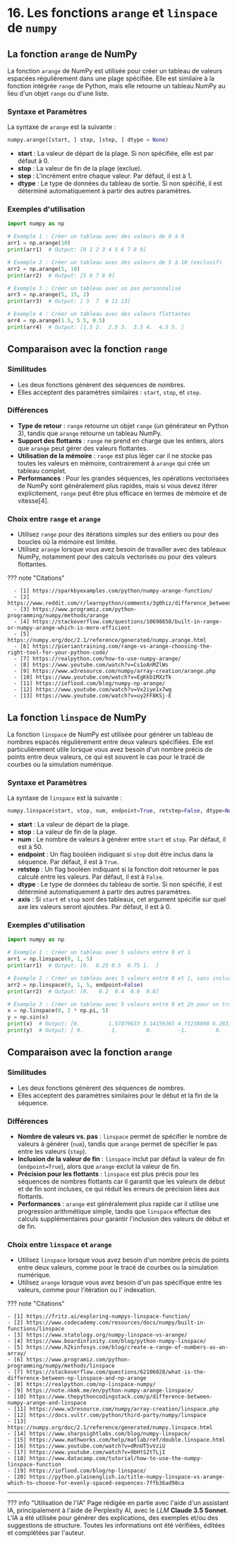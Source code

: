 # 16. Les fonctions `arange` et `linspace` de `numpy`

## La fonction `arange` de NumPy

La fonction `arange` de NumPy est utilisée pour créer un tableau de valeurs espacées régulièrement dans une plage
spécifiée. Elle est similaire à la fonction intégrée `range` de Python, mais elle retourne un tableau NumPy au lieu d'un
objet `range` ou d'une liste.

### Syntaxe et Paramètres

La syntaxe de `arange` est la suivante :

```python
numpy.arange([start, ] stop, [step, ] dtype = None)
```

- **start** : La valeur de départ de la plage. Si non spécifiée, elle est par défaut à 0.
- **stop** : La valeur de fin de la plage (exclue).
- **step** : L'incrément entre chaque valeur. Par défaut, il est à 1.
- **dtype** : Le type de données du tableau de sortie. Si non spécifié, il est déterminé automatiquement à partir des
  autres paramètres.

### Exemples d'utilisation

```python
import numpy as np

# Exemple 1 : Créer un tableau avec des valeurs de 0 à 9
arr1 = np.arange(10)
print(arr1)  # Output: [0 1 2 3 4 5 6 7 8 9]

# Exemple 2 : Créer un tableau avec des valeurs de 5 à 10 (exclusif)
arr2 = np.arange(5, 10)
print(arr2)  # Output: [5 6 7 8 9]

# Exemple 3 : Créer un tableau avec un pas personnalisé
arr3 = np.arange(5, 15, 2)
print(arr3)  # Output: [ 5  7  9 11 13]

# Exemple 4 : Créer un tableau avec des valeurs flottantes
arr4 = np.arange(1.5, 5.5, 0.5)
print(arr4)  # Output: [1.5 2.  2.5 3.  3.5 4.  4.5 5. ]
```

## Comparaison avec la fonction `range`

### Similitudes

- Les deux fonctions génèrent des séquences de nombres.
- Elles acceptent des paramètres similaires : `start`, `stop`, et `step`.

### Différences

- **Type de retour** : `range` retourne un objet `range` (un générateur en Python 3), tandis que `arange` retourne un
  tableau NumPy.
- **Support des flottants** : `range` ne prend en charge que les entiers, alors que `arange` peut gérer des valeurs
  flottantes.
- **Utilisation de la mémoire** : `range` est plus léger car il ne stocke pas toutes les valeurs en mémoire,
  contrairement à `arange` qui crée un tableau complet.
- **Performances** : Pour les grandes séquences, les opérations vectorisées de NumPy sont généralement plus rapides,
  mais si vous devez itérer explicitement, `range` peut être plus efficace en termes de mémoire et de vitesse[4].

### Choix entre `range` et `arange`

- Utilisez `range` pour des itérations simples sur des entiers ou pour des boucles où la mémoire est limitée.
- Utilisez `arange` lorsque vous avez besoin de travailler avec des tableaux NumPy, notamment pour des calculs
  vectorisés ou pour des valeurs flottantes.

??? note "Citations"

      - [1] https://sparkbyexamples.com/python/numpy-arange-function/
      - [2] https://www.reddit.com/r/learnpython/comments/3g0hiz/difference_between_range_and_arange/
      - [3] https://www.programiz.com/python-programming/numpy/methods/arange
      - [4] https://stackoverflow.com/questions/10698858/built-in-range-or-numpy-arange-which-is-more-efficient
      - [5] https://numpy.org/doc/2.1/reference/generated/numpy.arange.html
      - [6] https://pieriantraining.com/range-vs-arange-choosing-the-right-tool-for-your-python-code/
      - [7] https://realpython.com/how-to-use-numpy-arange/
      - [8] https://www.youtube.com/watch?v=Cs1oAnMZlWs
      - [9] https://www.w3resource.com/numpy/array-creation/arange.php
      - [10] https://www.youtube.com/watch?v=EgKkb1MXzTk
      - [11] https://ioflood.com/blog/numpy-np-arange/
      - [12] https://www.youtube.com/watch?v=Vx2iye1x7wg
      - [13] https://www.youtube.com/watch?v=uy2FF8KSj-E

## La fonction `linspace` de NumPy

La fonction `linspace` de NumPy est utilisée pour générer un tableau de nombres espacés régulièrement entre deux valeurs
spécifiées. Elle est particulièrement utile lorsque vous avez besoin d'un nombre précis de points entre deux valeurs, ce
qui est souvent le cas pour le tracé de courbes ou la simulation numérique.

### Syntaxe et Paramètres

La syntaxe de `linspace` est la suivante :

```python
numpy.linspace(start, stop, num, endpoint=True, retstep=False, dtype=None, axis=0)
```

- **start** : La valeur de départ de la plage.
- **stop** : La valeur de fin de la plage.
- **num** : Le nombre de valeurs à générer entre `start` et `stop`. Par défaut, il est à 50.
- **endpoint** : Un flag booléen indiquant si `stop` doit être inclus dans la séquence. Par défaut, il est à `True`.
- **retstep** : Un flag booléen indiquant si la fonction doit retourner le pas calculé entre les valeurs. Par défaut, il
  est à `False`.
- **dtype** : Le type de données du tableau de sortie. Si non spécifié, il est déterminé automatiquement à partir des
  autres paramètres.
- **axis** : Si `start` et `stop` sont des tableaux, cet argument spécifie sur quel axe les valeurs seront ajoutées. Par
  défaut, il est à 0.

### Exemples d'utilisation

```python
import numpy as np

# Exemple 1 : Créer un tableau avec 5 valeurs entre 0 et 1
arr1 = np.linspace(0, 1, 5)
print(arr1)  # Output: [0.  0.25 0.5  0.75 1.  ]

# Exemple 2 : Créer un tableau avec 5 valeurs entre 0 et 1, sans inclure la valeur de fin
arr2 = np.linspace(0, 1, 5, endpoint=False)
print(arr2)  # Output: [0.   0.2  0.4  0.6  0.8]

# Exemple 3 : Créer un tableau avec 5 valeurs entre 0 et 2π pour un tracé de courbe sinusoïdale
x = np.linspace(0, 2 * np.pi, 5)
y = np.sin(x)
print(x)  # Output: [0.         1.57079633 3.14159265 4.71238898 6.28318531]
print(y)  # Output: [ 0.         1.         0.        -1.         0.        ]
```

## Comparaison avec la fonction `arange`

### Similitudes

- Les deux fonctions génèrent des séquences de nombres.
- Elles acceptent des paramètres similaires pour le début et la fin de la séquence.

### Différences

- **Nombre de valeurs vs. pas** : `linspace` permet de spécifier le nombre de valeurs à générer (`num`), tandis que
  `arange` permet de spécifier le pas entre les valeurs (`step`).
- **Inclusion de la valeur de fin** : `linspace` inclut par défaut la valeur de fin (`endpoint=True`), alors que
  `arange` exclut la valeur de fin.
- **Précision pour les flottants** : `linspace` est plus précis pour les séquences de nombres flottants car il garantit
  que les valeurs de début et de fin sont incluses, ce qui réduit les erreurs de précision liées aux flottants.
- **Performances** : `arange` est généralement plus rapide car il utilise une progression arithmétique simple, tandis
  que `linspace` effectue des calculs supplémentaires pour garantir l'inclusion des valeurs de début et de fin.

### Choix entre `linspace` et `arange`

- Utilisez `linspace` lorsque vous avez besoin d'un nombre précis de points entre deux valeurs, comme pour le tracé de
  courbes ou la simulation numérique.
- Utilisez `arange` lorsque vous avez besoin d'un pas spécifique entre les valeurs, comme pour l'itération ou l'
  indexation.

??? note "Citations"

    - [1] https://fritz.ai/exploring-numpys-linspace-function/
    - [2] https://www.codecademy.com/resources/docs/numpy/built-in-functions/linspace
    - [3] https://www.statology.org/numpy-linspace-vs-arange/
    - [4] https://www.boardinfinity.com/blog/python-numpy-linspace/
    - [5] https://www.h2kinfosys.com/blog/create-a-range-of-numbers-as-an-array/
    - [6] https://www.programiz.com/python-programming/numpy/methods/linspace
    - [7] https://stackoverflow.com/questions/62106028/what-is-the-difference-between-np-linspace-and-np-arange
    - [8] https://realpython.com/np-linspace-numpy/
    - [9] https://note.nkmk.me/en/python-numpy-arange-linspace/
    - [10] https://www.thepythoncodingstack.com/p/difference-between-numpy-arange-and-linspace
    - [11] https://www.w3resource.com/numpy/array-creation/linspace.php
    - [12] https://docs.vultr.com/python/third-party/numpy/linspace
    - [13] https://numpy.org/doc/2.1/reference/generated/numpy.linspace.html
    - [14] https://www.sharpsightlabs.com/blog/numpy-linspace/
    - [15] https://www.mathworks.com/help/matlab/ref/double.linspace.html
    - [16] https://www.youtube.com/watch?v=dRnUT5vVziU
    - [17] https://www.youtube.com/watch?v=9bHtS2tTLjI
    - [18] https://www.datacamp.com/tutorial/how-to-use-the-numpy-linspace-function
    - [19] https://ioflood.com/blog/np-linspace/
    - [20] https://python.plainenglish.io/title-numpy-linspace-vs-arange-which-to-choose-for-evenly-spaced-sequences-7ffb36ad98ca


-------

??? info "Utilisation de l'IA"
      Page rédigée en partie avec l'aide d'un assistant IA, principalement à l'aide de Perplexity AI, avec le *LLM*
      **Claude 3.5 Sonnet**. L'IA a été utilisée pour générer des explications, des exemples et/ou des suggestions de
      structure. Toutes les informations ont été vérifiées, éditées et complétées par l'auteur.
      

